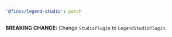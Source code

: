 ```yaml
---
'@finos/legend-studio': patch
---
```


**BREAKING CHANGE:** Change `StudioPlugin` to `LegendStudioPlugin`.
